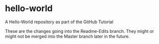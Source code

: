 # hello-world
A Hello-World repository as part of the GitHub Tutorial

These are the changes going into the Readme-Edits branch. 
They might or might not be merged into the Master branch later in the future. 
